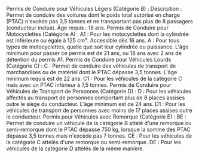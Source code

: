 Permis de Conduire pour Véhicules Légers (Catégorie B) :
Description : Permet de conduire des voitures dont le poids total autorisé en charge (PTAC) n'excède pas 3,5 tonnes et ne transportant pas plus de 8 passagers (conducteur inclus).
Âge requis : 18 ans.
Permis de Conduire pour Motocyclettes (Catégorie A) :
A1 : Pour les motocyclettes dont la cylindrée est inférieure ou égale à 125 cm³. Accessible dès 16 ans.
A : Pour tous types de motocyclettes, quelle que soit leur cylindrée ou puissance. L'âge minimum pour passer ce permis est de 21 ans, ou 18 ans avec 2 ans de détention du permis A1.
Permis de Conduire pour Véhicules Lourds (Catégorie C) :
C : Permet de conduire des véhicules de transport de marchandises ou de matériel dont le PTAC dépasse 3,5 tonnes. L'âge minimum requis est de 22 ans.
C1 : Pour les véhicules de la catégorie C mais avec un PTAC inférieur à 7,5 tonnes.
Permis de Conduire pour Véhicules de Transport de Personnes (Catégorie D) :
D : Pour les véhicules affectés au transport de personnes comportant plus de 8 places assises outre le siège du conducteur. L'âge minimum est de 24 ans.
D1 : Pour les véhicules de transport de personnes avec moins de 17 places assises outre le conducteur.
Permis pour Véhicules avec Remorque (Catégorie E) :
BE : Permet de conduire un véhicule de la catégorie B attelé d'une remorque ou semi-remorque dont le PTAC dépasse 750 kg, lorsque la somme des PTAC dépasse 3,5 tonnes mais n'excède pas 7 tonnes.
CE : Pour les véhicules de la catégorie C attelés d'une remorque ou semi-remorque.
DE : Pour les véhicules de la catégorie D attelés de la même manière.
